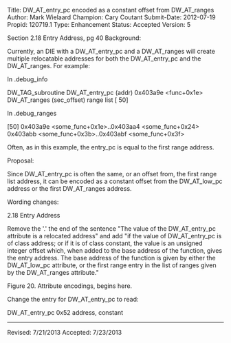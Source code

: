 Title:       DW_AT_entry_pc encoded as a constant offset from DW_AT_ranges
Author:      Mark Wielaard
Champion:    Cary Coutant
Submit-Date: 2012-07-19
Propid:      120719.1
Type:        Enhancement
Status:      Accepted
Version:     5

Section 2.18 Entry Address, pg 40
Background:

Currently, an DIE with a DW_AT_entry_pc and a DW_AT_ranges will create
multiple relocatable addresses for both the DW_AT_entry_pc and the
DW_AT_ranges. For example:

In .debug_info

DW_TAG_subroutine
  DW_AT_entry_pc (addr) 0x403a9e <func+0x1e>
  DW_AT_ranges (sec_offset) range list [    50]

In .debug_ranges

[50] 0x403a9e <some_func+0x1e>..0x403aa4 <some_func+0x24>
     0x403abb <some_func+0x3b>..0x403abf <some_func+0x3f>

Often, as in this example, the entry_pc is equal to the first range
address.

Proposal:

Since DW_AT_entry_pc is often the same, or an offset from, the
first range list address, it can be encoded as a constant offset
from the DW_AT_low_pc address or the first DW_AT_ranges address.

Wording changes:

2.18 Entry Address

Remove the '.' the end of the sentence "The value of the
DW_AT_entry_pc attribute is a relocated address" and add "if the
value of DW_AT_entry_pc is of class address; or if it is of class
constant, the value is an unsigned integer offset which, when
added to the base address of the function, gives the entry
address. The base address of the function is given by either the
DW_AT_low_pc attribute, or the first range entry in the list of
ranges given by the DW_AT_ranges attribute."

Figure 20. Attribute encodings, begins here.

Change the entry for DW_AT_entry_pc to read:

DW_AT_entry_pc   0x52   address, constant


---
Revised: 7/21/2013
Accepted: 7/23/2013
